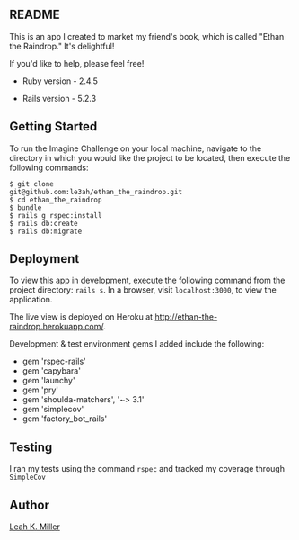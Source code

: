 ## README

This is an app I created to market my friend's book, which is called "Ethan the Raindrop."  It's delightful!

If you'd like to help, please feel free!

* Ruby version - 2.4.5

* Rails version - 5.2.3

## Getting Started

To run the Imagine Challenge on your local machine, navigate to the directory in which you would like the project to be located, then execute the following commands:

```
$ git clone
git@github.com:le3ah/ethan_the_raindrop.git
$ cd ethan_the_raindrop
$ bundle
$ rails g rspec:install
$ rails db:create
$ rails db:migrate
```

## Deployment

To view this app in development, execute the following command from the project directory: `rails s`. In a browser, visit `localhost:3000`, to view the application.

The live view is deployed on Heroku at http://ethan-the-raindrop.herokuapp.com/.

Development & test environment gems I added include the following:
* gem 'rspec-rails'
* gem 'capybara'
* gem 'launchy'
* gem 'pry'
* gem 'shoulda-matchers', '~> 3.1'
* gem 'simplecov'
* gem 'factory_bot_rails'

## Testing

I ran my tests using the command `rspec` and tracked my coverage through `SimpleCov`

## Author
[Leah K. Miller](https://github.com/le3ah)
